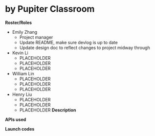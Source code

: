 # <Project name> by Pupiter Classroom

**Roster/Roles**
- Emily Zhang
  - Project manager
  - Update README, make sure devlog is up to date
  - Update design doc to reflect changes to project midway through
 - Kevin Li
   - PLACEHOLDER
   - PLACEHOLDER
   - PLACEHOLDER
 - William Lin
   - PLACEHOLDER
   - PLACEHOLDER
   - PLACEHOLDER
 - Henry Liu
   - PLACEHOLDER
   - PLACEHOLDER
   - PLACEHOLDER
**Description**

**APIs used**

**Launch codes**
